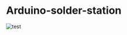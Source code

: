 # Arduino-solder-station

![test](https://github.com/Peppson/Arduino-solder-station/blob/main/Schematics.PNG)

